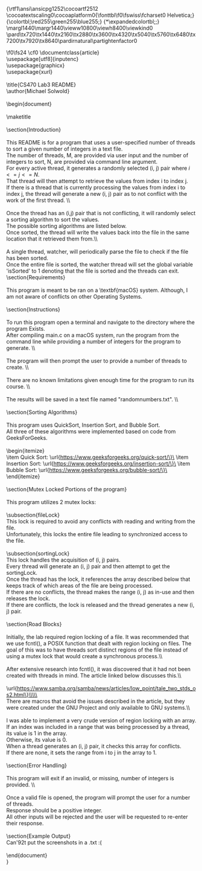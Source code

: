 {\rtf1\ansi\ansicpg1252\cocoartf2512
\cocoatextscaling0\cocoaplatform0{\fonttbl\f0\fswiss\fcharset0 Helvetica;}
{\colortbl;\red255\green255\blue255;}
{\*\expandedcolortbl;;}
\margl1440\margr1440\vieww10800\viewh8400\viewkind0
\pard\tx720\tx1440\tx2160\tx2880\tx3600\tx4320\tx5040\tx5760\tx6480\tx7200\tx7920\tx8640\pardirnatural\partightenfactor0

\f0\fs24 \cf0 \\documentclass\{article\}\
\\usepackage[utf8]\{inputenc\}\
\\usepackage\{graphicx\}\
\\usepackage\{xurl\}\
\
\\title\{CS470 Lab3 README\}\
\\author\{Michael Solwold\}\
\
\\begin\{document\}\
\
\\maketitle\
\
\\section\{Introduction\}\
\
This README is for a program that uses a user-specified number of threads to sort a given number of integers in a text file. \
The number of threads, M, are provided via user input and the number of integers to sort, N, are provided via command line argument.\
For every active thread, it generates a randomly selected (i, j) pair where $i <= j <= N$.\
That thread will then attempt to retrieve the values from index i to index j.\
If there is a thread that is currently processing the values from index i to index j, the thread will generate a new (i, j) pair as to not conflict with the work of the first thread. \\\\\
\
Once the thread has an (i,j) pair that is not conflicting, it will randomly select a sorting algorithm to sort the values.\
The possible sorting algorithms are listed below.\
Once sorted, the thread will write the values back into the file in the same location that it retrieved them from.\\\\\
\
A single thread, watcher, will periodically parse the file to check if the file has been sorted.\
Once the entire file is sorted, the watcher thread will set the global variable 'isSorted' to 1 denoting that the file is sorted and the threads can exit.\
\\section\{Requirements\}\
\
This program is meant to be ran on a \\textbf\{macOS\} system. Although, I am not aware of conflicts on other Operating Systems.\
\
\\section\{Instructions\}\
\
To run this program open a terminal and navigate to the directory where the program Exists.\
After compiling main.c on a macOS system, run the program from the command line while providing a number of integers for the program to generate. \\\\\
\
The program will then prompt the user to provide a number of threads to create. \\\\\
\
There are no known limitations given enough time for the program to run its course. \\\\\
\
The results will be saved in a text file named "randomnumbers.txt". \\\\\
\
\\section\{Sorting Algorithms\}\
\
This program uses QuickSort, Insertion Sort, and Bubble Sort. \
All three of these algorithms were implemented based on code from GeeksForGeeks.\
\
\\begin\{itemize\}\
    \\item Quick Sort: \\url\{https://www.geeksforgeeks.org/quick-sort/\}\
    \\item Insertion Sort: \\url\{https://www.geeksforgeeks.org/insertion-sort/\}\
    \\item Bubble Sort: \\url\{https://www.geeksforgeeks.org/bubble-sort/\}\
\\end\{itemize\}\
\
\\section\{Mutex Locked Portions of the program\}\
\
This program utilizes 2 mutex locks:\
\
\\subsection\{fileLock\}\
This lock is required to avoid any conflicts with reading and writing from the file. \
Unfortunately, this locks the entire file leading to synchronized access to the file.\
\
\\subsection\{sortingLock\}\
This lock handles the acquisition of (i, j) pairs.\
Every thread will generate an (i, j) pair and then attempt to get the sortingLock.\
Once the thread has the lock, it references the array described below that keeps track of which areas of the file are being processed.\
If there are no conflicts, the thread makes the range (i, j) as in-use and then releases the lock.\
If there are conflicts, the lock is released and the thread generates a new (i, j) pair.\
\
\\section\{Road Blocks\}\
\
Initially, the lab required region locking of a file. It was recommended that we use fcntl(), a POSIX function that dealt with region locking on files. The goal of this was to have threads sort distinct regions of the file instead of using a mutex lock that would create a synchronous process.\\\\\
\
After extensive research into fcntl(), it was discovered that it had not been created with threads in mind. The article linked below discusses this.\\\\\
\
\\url\{https://www.samba.org/samba/news/articles/low_point/tale_two_stds_os2.html\}\\\\\
\
There are macros that avoid the issues described in the article, but they were created under the GNU Project and only available to GNU systems.\\\\\
\
I was able to implement a very crude version of region locking with an array.\
If an index was included in a range that was being processed by a thread, its value is 1 in the array.\
Otherwise, its value is 0.\
When a thread generates an (i, j) pair, it checks this array for conflicts. \
If there are none, it sets the range from i to j in the array to 1.\
\
\\section\{Error Handling\}\
\
This program will exit if an invalid, or missing, number of integers is provided. \\\\\
\
Once a valid file is opened, the program will prompt the user for a number of threads. \
Response should be a positive integer. \
All other inputs will be rejected and the user will be requested to re-enter their response. \
\
\\section\{Example Output\}\
Can\'92t put the screenshots in a .txt :(\
\
\\end\{document\}\
}
